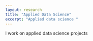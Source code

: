 ```yaml
---
layout: research
title: "Applied Data Science"
excerpt: "Applied data science "
---
```

<!-- gallery:
  - [code, fab fa-github, 'https://github.com/fairnessforensics/detect_simpsons_paradox']
  - [documentation, fas fa-book, 'https://fairnessforensics.github.io/detect_simpsons_paradox/html/index.html']
  - [paper, fas fa-file, /files/dsp_paper.pdf] -->


I work on applied data science projects
